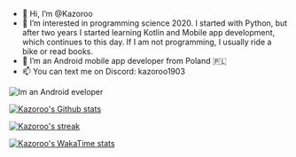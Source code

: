 - 👋 Hi, I’m @Kazoroo
- 👀 I’m interested in programming science 2020. I started with Python, but after two years I started learning Kotlin and Mobile app development, which continues to this day. If I am not programming, I usually ride a bike or read books.
- 🌱 I’m an Android mobile app developer from Poland 🇵🇱
- 📫 You can text me on Discord: kazoroo1903
<img src="https://camo.githubusercontent.com/43f21d5af9e684a190bb2826475840041eacc006916d264bd3927feef393dea6/68747470733a2f2f726561646d652d747970696e672d7376672e6865726f6b756170702e636f6d3f73697a653d3430266475726174696f6e3d3330303026636f6c6f723d333044433732266c6566743d74727565264c6566743d747275652677696474683d383030266865696768743d313030266c696e65733d49276d2b616e2b416e64726f69642b446576656c6f706572" alt="Im an Android eveloper">


[![Kazoroo's Github stats](https://github-readme-stats.vercel.app/api?username=Kazoroo&show_icons=true%theme=shadow_blue&text_color=00b300&title_color=000000&show=reviews&rank_icon=percentile)](https://github.com/anuraghazra/github-readme-stats)

[![Kazoroo's streak](https://github-readme-streak-stats.herokuapp.com/?user=Kazoroo&fire=DD2727)](https://github.com/anuraghazra/github-readme-stats)

[![Kazoroo's WakaTime stats](https://github-readme-stats.vercel.app/api/wakatime?username=@Kazoroo&hide_border=true)](https://github.com/anuraghazra/github-readme-stats)
